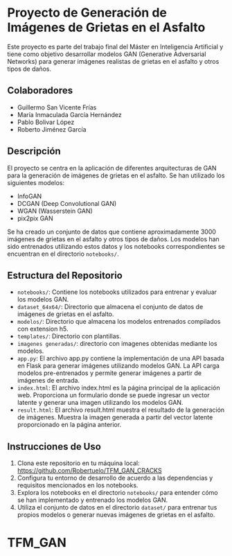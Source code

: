 # Proyecto de Generación de Imágenes de Grietas en el Asfalto

Este proyecto es parte del trabajo final del Máster en Inteligencia Artificial y tiene como objetivo desarrollar modelos GAN (Generative Adversarial Networks) para generar imágenes realistas de grietas en el asfalto y otros tipos de daños.

## Colaboradores

- Guillermo San Vicente Frías
- María Inmaculada García Hernández
- Pablo Bolivar López
- Roberto Jiménez García

## Descripción

El proyecto se centra en la aplicación de diferentes arquitecturas de GAN para la generación de imágenes de grietas en el asfalto. Se han utilizado los siguientes modelos:

- InfoGAN
- DCGAN (Deep Convolutional GAN)
- WGAN (Wasserstein GAN)
- pix2pix GAN

Se ha creado un conjunto de datos que contiene aproximadamente 3000 imágenes de grietas en el asfalto y otros tipos de daños. Los modelos han sido entrenados utilizando estos datos y los notebooks correspondientes se encuentran en el directorio `notebooks/`.

## Estructura del Repositorio

- `notebooks/`: Contiene los notebooks utilizados para entrenar y evaluar los modelos GAN.
- `dataset_64x64/`: Directorio que almacena el conjunto de datos de imágenes de grietas en el asfalto.
- `modelos/`: Directorio que almacena los modelos entrenados compilados con extension h5.
- `templates/`: Directorio con plantillas.
- `imagenes generadas/`: directorio con imagenes obtenidas mediante los modelos.
- `app.py`: El archivo app.py contiene la implementación de una API basada en Flask para generar imágenes utilizando modelos GAN. La API carga modelos pre-entrenados y permite generar imágenes a partir de imágenes de entrada.
- `index.html`: El archivo index.html es la página principal de la aplicación web. Proporciona un formulario donde se puede ingresar un vector latente y generar una imagen utilizando los modelos GAN.
- `result.html`: El archivo result.html muestra el resultado de la generación de imágenes. Muestra la imagen generada a partir del vector latente proporcionado en la página anterior.

## Instrucciones de Uso

1. Clona este repositorio en tu máquina local: https://github.com/Robertuelo/TFM_GAN_CRACKS
2. Configura tu entorno de desarrollo de acuerdo a las dependencias y requisitos mencionados en los notebooks.
3. Explora los notebooks en el directorio `notebooks/` para entender cómo se han implementado y entrenado los modelos GAN.
4. Utiliza el conjunto de datos en el directorio `dataset/` para entrenar tus propios modelos o generar nuevas imágenes de grietas en el asfalto.
# TFM_GAN

